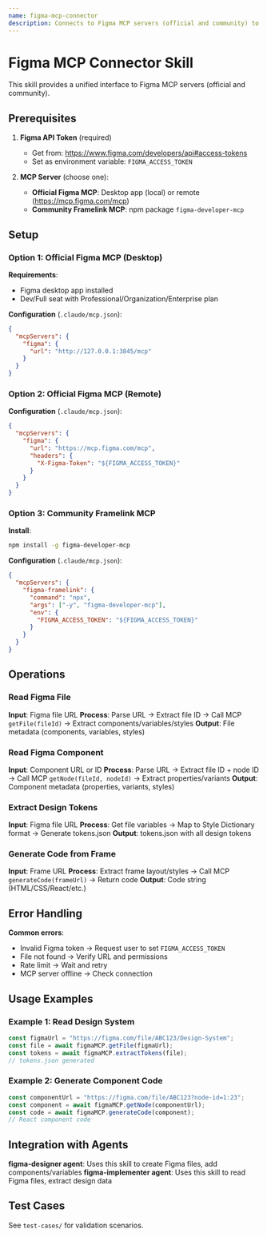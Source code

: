```yaml
---
name: figma-mcp-connector
description: Connects to Figma MCP servers (official and community) to read/write Figma files, extract design tokens, and manage design resources. Wrapper for both official Figma MCP (desktop/remote) and community Framelink MCP. Activates for figma file, figma api, figma mcp, read figma, figma data, figma variables.
---
```


# Figma MCP Connector Skill

This skill provides a unified interface to Figma MCP servers (official and community).

## Prerequisites

1. **Figma API Token** (required)
   - Get from: https://www.figma.com/developers/api#access-tokens
   - Set as environment variable: `FIGMA_ACCESS_TOKEN`

2. **MCP Server** (choose one):
   - **Official Figma MCP**: Desktop app (local) or remote (https://mcp.figma.com/mcp)
   - **Community Framelink MCP**: npm package `figma-developer-mcp`

## Setup

### Option 1: Official Figma MCP (Desktop)

**Requirements**:
- Figma desktop app installed
- Dev/Full seat with Professional/Organization/Enterprise plan

**Configuration** (`.claude/mcp.json`):
```json
{
  "mcpServers": {
    "figma": {
      "url": "http://127.0.0.1:3845/mcp"
    }
  }
}
```

### Option 2: Official Figma MCP (Remote)

**Configuration** (`.claude/mcp.json`):
```json
{
  "mcpServers": {
    "figma": {
      "url": "https://mcp.figma.com/mcp",
      "headers": {
        "X-Figma-Token": "${FIGMA_ACCESS_TOKEN}"
      }
    }
  }
}
```

### Option 3: Community Framelink MCP

**Install**:
```bash
npm install -g figma-developer-mcp
```

**Configuration** (`.claude/mcp.json`):
```json
{
  "mcpServers": {
    "figma-framelink": {
      "command": "npx",
      "args": ["-y", "figma-developer-mcp"],
      "env": {
        "FIGMA_ACCESS_TOKEN": "${FIGMA_ACCESS_TOKEN}"
      }
    }
  }
}
```

## Operations

### Read Figma File

**Input**: Figma file URL
**Process**: Parse URL → Extract file ID → Call MCP `getFile(fileId)` → Extract components/variables/styles
**Output**: File metadata (components, variables, styles)

### Read Figma Component

**Input**: Component URL or ID
**Process**: Parse URL → Extract file ID + node ID → Call MCP `getNode(fileId, nodeId)` → Extract properties/variants
**Output**: Component metadata (properties, variants, styles)

### Extract Design Tokens

**Input**: Figma file URL
**Process**: Get file variables → Map to Style Dictionary format → Generate tokens.json
**Output**: tokens.json with all design tokens

### Generate Code from Frame

**Input**: Frame URL
**Process**: Extract frame layout/styles → Call MCP `generateCode(frameUrl)` → Return code
**Output**: Code string (HTML/CSS/React/etc.)

## Error Handling

**Common errors**:
- Invalid Figma token → Request user to set `FIGMA_ACCESS_TOKEN`
- File not found → Verify URL and permissions
- Rate limit → Wait and retry
- MCP server offline → Check connection

## Usage Examples

### Example 1: Read Design System
```typescript
const figmaUrl = "https://figma.com/file/ABC123/Design-System";
const file = await figmaMCP.getFile(figmaUrl);
const tokens = await figmaMCP.extractTokens(file);
// tokens.json generated
```

### Example 2: Generate Component Code
```typescript
const componentUrl = "https://figma.com/file/ABC123?node-id=1:23";
const component = await figmaMCP.getNode(componentUrl);
const code = await figmaMCP.generateCode(component);
// React component code
```

## Integration with Agents

**figma-designer agent**: Uses this skill to create Figma files, add components/variables
**figma-implementer agent**: Uses this skill to read Figma files, extract design data

## Test Cases

See `test-cases/` for validation scenarios.
